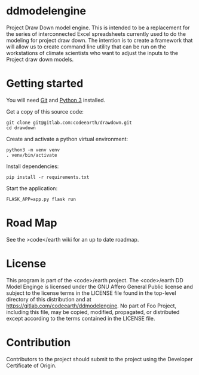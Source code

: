 # ddmodelengine

Project Draw Down model engine. This is intended to be a replacement for the series of interconnected Excel spreadsheets currently used to do the modeling for project draw down. The intention is to create a framework that will allow us to create command line utility that can be run on the workstations of climate scientists who want to adjust the inputs to the Project draw down models. 

# Getting started

You will need [Git](https://git-scm.com/book/en/v2/Getting-Started-Installing-Git) and [Python 3](https://docs.python.org/3/using/index.html) installed.

Get a copy of this source code:
```
git clone git@gitlab.com:codeearth/drawdown.git
cd drawdown
```

Create and activate a python virtual environment:
```
python3 -m venv venv
. venv/bin/activate
```

Install dependencies:
```
pip install -r requirements.txt
```

Start the application:
```
FLASK_APP=app.py flask run
```

# Road Map

See the &gt;code&lt;/earth wiki for an up to date roadmap. 
# License
This program is part of the &lt;code&gt;/earth project. The &lt;code&gt;/earth DD Model Enginge is licensed under the GNU Affero General Public license and subject to the license terms in the LICENSE file found in the top-level directory of this distribution and at https://gitlab.com/codeearth/ddmodelengine. No part of Foo Project, including this file, may be copied, modified, propagated, or distributed except according to the terms contained in the LICENSE file.

# Contribution

Contributors to the project should submit to the project using the Developer Certificate of Origin.